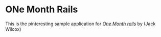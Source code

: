 # ONe Month Rails

This is the pinteresting sample application for [*One Month rails*](http://onemonthrails.com)
by (Jack Wilcox)